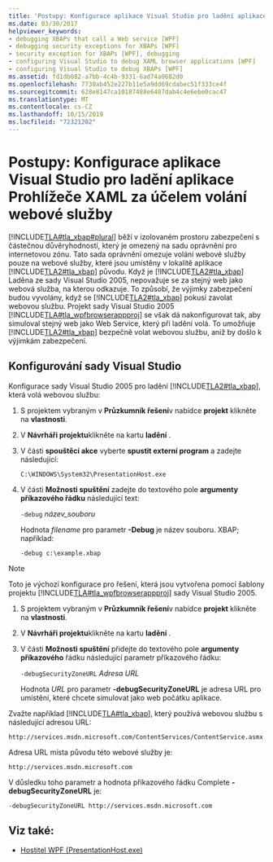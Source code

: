 ```yaml
---
title: 'Postupy: Konfigurace aplikace Visual Studio pro ladění aplikace Prohlížeče XAML za účelem volání webové služby'
ms.date: 03/30/2017
helpviewer_keywords:
- debugging XBAPs that call a Web service [WPF]
- debugging security exceptions for XBAPs [WPF]
- security exception for XBAPs [WPF], debugging
- configuring Visual Studio to debug XAML browser applications [WPF]
- configuring Visual Studio to debug XBAPs [WPF]
ms.assetid: fd1db082-a7bb-4c4b-9331-6ad74a0682d0
ms.openlocfilehash: 7730ab452e227b11e5a9dd69cdabec51f333ce4f
ms.sourcegitcommit: 628e8147ca10187488e6407dab4c4e6ebe0cac47
ms.translationtype: MT
ms.contentlocale: cs-CZ
ms.lasthandoff: 10/15/2019
ms.locfileid: "72321202"
---
```

# <a name="how-to-configure-visual-studio-to-debug-a-xaml-browser-application-to-call-a-web-service"></a>Postupy: Konfigurace aplikace Visual Studio pro ladění aplikace Prohlížeče XAML za účelem volání webové služby
[!INCLUDE[TLA#tla_xbap#plural](../../../../includes/tlasharptla-xbapsharpplural-md.md)] běží v izolovaném prostoru zabezpečení s částečnou důvěryhodností, který je omezený na sadu oprávnění pro internetovou zónu. Tato sada oprávnění omezuje volání webové služby pouze na webové služby, které jsou umístěny v lokalitě aplikace [!INCLUDE[TLA2#tla_xbap](../../../../includes/tla2sharptla-xbap-md.md)] původu. Když je [!INCLUDE[TLA2#tla_xbap](../../../../includes/tla2sharptla-xbap-md.md)] Laděna ze sady Visual Studio 2005, nepovažuje se za stejný web jako webová služba, na kterou odkazuje. To způsobí, že výjimky zabezpečení budou vyvolány, když se [!INCLUDE[TLA2#tla_xbap](../../../../includes/tla2sharptla-xbap-md.md)] pokusí zavolat webovou službu. Projekt sady Visual Studio 2005 [!INCLUDE[TLA#tla_wpfbrowserappproj](../../../../includes/tlasharptla-wpfbrowserappproj-md.md)] se však dá nakonfigurovat tak, aby simuloval stejný web jako Web Service, který při ladění volá. To umožňuje [!INCLUDE[TLA2#tla_xbap](../../../../includes/tla2sharptla-xbap-md.md)] bezpečně volat webovou službu, aniž by došlo k výjimkám zabezpečení.

## <a name="configuring-visual-studio"></a>Konfigurování sady Visual Studio
 Konfigurace sady Visual Studio 2005 pro ladění [!INCLUDE[TLA2#tla_xbap](../../../../includes/tla2sharptla-xbap-md.md)], která volá webovou službu:

1. S projektem vybraným v **Průzkumník řešení**v nabídce **projekt** klikněte na **vlastnosti**.

2. V **Návrháři projektu**klikněte na kartu **ladění** .

3. V části **spouštěcí akce** vyberte **spustit externí program** a zadejte následující:

     `C:\WINDOWS\System32\PresentationHost.exe`

4. V části **Možnosti spuštění** zadejte do textového pole **argumenty příkazového řádku** následující text:

     `-debug`  *název_souboru*

     Hodnota *filename* pro parametr **-Debug** je název souboru. XBAP; například:

     `-debug c:\example.xbap`

> [!NOTE]
> Toto je výchozí konfigurace pro řešení, která jsou vytvořena pomocí šablony projektu [!INCLUDE[TLA#tla_wpfbrowserappproj](../../../../includes/tlasharptla-wpfbrowserappproj-md.md)] sady Visual Studio 2005.

1. S projektem vybraným v **Průzkumník řešení**v nabídce **projekt** klikněte na **vlastnosti**.

2. V **Návrháři projektu**klikněte na kartu **ladění** .

3. V části **Možnosti spuštění** přidejte do textového pole **argumenty příkazového** řádku následující parametr příkazového řádku:

     `-debugSecurityZoneURL`  *Adresa URL*

     Hodnota *URL* pro parametr **-debugSecurityZoneURL** je adresa URL pro umístění, které chcete simulovat jako web počátku aplikace.

 Zvažte například [!INCLUDE[TLA#tla_xbap](../../../../includes/tlasharptla-xbap-md.md)], který používá webovou službu s následující adresou URL:

 `http://services.msdn.microsoft.com/ContentServices/ContentService.asmx`

 Adresa URL místa původu této webové služby je:

 `http://services.msdn.microsoft.com`

 V důsledku toho parametr a hodnota příkazového řádku Complete **-debugSecurityZoneURL** je:

 `-debugSecurityZoneURL http://services.msdn.microsoft.com`

## <a name="see-also"></a>Viz také:

- [Hostitel WPF (PresentationHost.exe)](wpf-host-presentationhost-exe.md)
